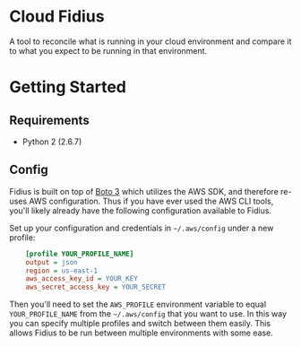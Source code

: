 # Cloud Fidius
A tool to reconcile what is running in your cloud environment and compare it to
what you expect to be running in that environment.

# Getting Started

## Requirements
- Python 2 (2.6.7)

## Config
Fidius is built on top of [Boto 3](https://github.com/boto/boto3) which utilizes
the AWS SDK, and therefore re-uses AWS configuration.  Thus if you have ever
used the AWS CLI tools, you'll likely already have the following configuration
available to Fidius.

Set up your configuration and credentials in `~/.aws/config` under a new profile:
```ini
    [profile YOUR_PROFILE_NAME]
    output = json
    region = us-east-1
    aws_access_key_id = YOUR_KEY
    aws_secret_access_key = YOUR_SECRET
```

Then you'll need to set the `AWS_PROFILE` environment variable to equal `YOUR_PROFILE_NAME`
from the `~/.aws/config` that you want to use.  In this way you can specify multiple
profiles and switch between them easily.  This allows Fidius to be run between multiple
environments with some ease.
